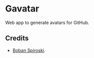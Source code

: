 # Gavatar
Web app to generate avatars for GitHub.

## Credits
* [Boban Spiroski](https://github.com/0x000).
